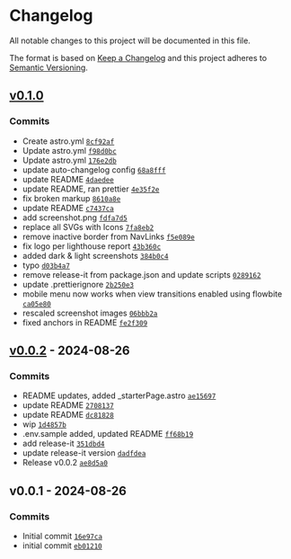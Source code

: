 # Changelog

All notable changes to this project will be documented in this file.

The format is based on [Keep a Changelog](https://keepachangelog.com/en/1.0.0/)
and this project adheres to [Semantic Versioning](https://semver.org/spec/v2.0.0.html).

## [v0.1.0](https://github.com/montopolis/desdinova/compare/v0.0.2...v0.1.0)

### Commits

- Create astro.yml [`8cf92af`](https://github.com/montopolis/desdinova/commit/8cf92af62dbc7054881c1d88bfb2edd38faeb18f)
- Update astro.yml [`f98d0bc`](https://github.com/montopolis/desdinova/commit/f98d0bcacb17cbe191c04a06b13d807b6201cf84)
- Update astro.yml [`176e2db`](https://github.com/montopolis/desdinova/commit/176e2db02b1a6d2e679f234ed083ac3aa2fd20d4)
- update auto-changelog config [`68a8fff`](https://github.com/montopolis/desdinova/commit/68a8fffee27a099a4337a8e4468fd4d03a82334e)
- update README [`4daedee`](https://github.com/montopolis/desdinova/commit/4daedeeb9d6b35413aa382f69ca8fd303d44b54c)
- update README, ran prettier [`4e35f2e`](https://github.com/montopolis/desdinova/commit/4e35f2ec5f9c1fa3e39fd89ae832f742d914285e)
- fix broken markup [`8610a8e`](https://github.com/montopolis/desdinova/commit/8610a8e4ee8abde4c7477e4c37fd9dce4bc4ef89)
- update README [`c7437ca`](https://github.com/montopolis/desdinova/commit/c7437cafcdfbeec7f3c8bf5a28b71a1fd669e76f)
- add screenshot.png [`fdfa7d5`](https://github.com/montopolis/desdinova/commit/fdfa7d5755fafc4066474d52bdd6ba4026a78e18)
- replace all SVGs with Icons [`7fa8eb2`](https://github.com/montopolis/desdinova/commit/7fa8eb237b12e9d9ad80167ea4362d5c32213f83)
- remove inactive border from NavLinks [`f5e089e`](https://github.com/montopolis/desdinova/commit/f5e089efd9fef02ab4b8e07ef0d9c0ed4c127878)
- fix logo per lighthouse report [`43b360c`](https://github.com/montopolis/desdinova/commit/43b360c9f0246d8e493ddd01612ed6a7befe3ec0)
- added dark & light screenshots [`384b0c4`](https://github.com/montopolis/desdinova/commit/384b0c4641e35f33ffae01553b70ed3cc82b0a90)
- typo [`d03b4a7`](https://github.com/montopolis/desdinova/commit/d03b4a73e9e6b9ef2b37e744e6c1af89377c1661)
- remove release-it from package.json and update scripts [`0289162`](https://github.com/montopolis/desdinova/commit/0289162a363c248de5c3c703110873fd89e7085f)
- update .prettierignore [`2b250e3`](https://github.com/montopolis/desdinova/commit/2b250e3771c3e483b4e5bcaf298717a92e9e5fc0)
- mobile menu now works when view transitions enabled using flowbite [`ca05e80`](https://github.com/montopolis/desdinova/commit/ca05e8000a668f241fe16e5b5485ec8fe500cd3f)
- rescaled screenshot images [`06bbb2a`](https://github.com/montopolis/desdinova/commit/06bbb2a9e81dfc213931a7a4eb3cda29e6e88fdb)
- fixed anchors in README [`fe2f309`](https://github.com/montopolis/desdinova/commit/fe2f30979d95b8380b0f9db8322e52c777e3a4d5)

## [v0.0.2](https://github.com/montopolis/desdinova/compare/v0.0.1...v0.0.2) - 2024-08-26

### Commits

- README updates, added _starterPage.astro [`ae15697`](https://github.com/montopolis/desdinova/commit/ae15697fdac8d7a378f839a55b846e72c17f81f8)
- update README [`2708137`](https://github.com/montopolis/desdinova/commit/2708137958bc4ce64ab4e587a8e34eb9e769c338)
- update README [`dc81828`](https://github.com/montopolis/desdinova/commit/dc81828830d26298edf3a72428a603e02624d1d6)
- wip [`1d4857b`](https://github.com/montopolis/desdinova/commit/1d4857b5ea0b0d61ce163b292933cb615efe7e9c)
- .env.sample added, updated README [`ff68b19`](https://github.com/montopolis/desdinova/commit/ff68b198aaec0322d49db68200e78941a8353ec0)
- add release-it [`351dbd4`](https://github.com/montopolis/desdinova/commit/351dbd4a20ee5ce6c24fc8b888b332eadaf974b3)
- update release-it version [`dadfdea`](https://github.com/montopolis/desdinova/commit/dadfdea3da1cc9a8c645d19e72128bcef13b80a7)
- Release v0.0.2 [`ae8d5a0`](https://github.com/montopolis/desdinova/commit/ae8d5a0d8a48b5b8a0f5666d9da6045d33def8cc)

## v0.0.1 - 2024-08-26

### Commits

- Initial commit [`16e97ca`](https://github.com/montopolis/desdinova/commit/16e97ca78f2f3e172bd08947dc0bf1c49b6c63fa)
- initial commit [`eb01210`](https://github.com/montopolis/desdinova/commit/eb0121075bff7711cc31b5338d1e122b8eeaa211)
